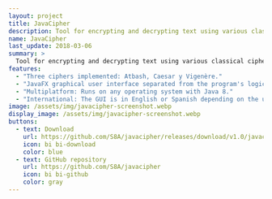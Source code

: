 ```yaml
---
layout: project
title: JavaCipher
description: Tool for encrypting and decrypting text using various classical ciphers.
name: JavaCipher
last_update: 2018-03-06
summary: >
  Tool for encrypting and decrypting text using various classical ciphers. Made in Java.
features:
  - "Three ciphers implemented: Atbash, Caesar y Vigenère."
  - "JavaFX graphical user interface separated from the program's logic."
  - "Multiplatform: Runs on any operating system with Java 8."
  - "International: The GUI is in English or Spanish depending on the user's system."
image: /assets/img/javacipher-screenshot.webp
display_image: /assets/img/javacipher-screenshot.webp
buttons:
  - text: Download
    url: https://github.com/S8A/javacipher/releases/download/v1.0/javacipher-1.0.jar
    icon: bi bi-download
    color: blue
  - text: GitHub repository
    url: https://github.com/S8A/javacipher
    icon: bi bi-github
    color: gray
---
```

